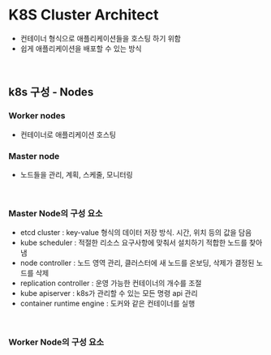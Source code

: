 # K8S Cluster Architect

- 컨테이너 형식으로 애플리케이션들을 호스팅 하기 위함
- 쉽게 애플리케이션을 배포할 수 있는 방식

<br>

## k8s 구성 - Nodes
### Worker nodes 
- 컨테이너로 애플리케이션 호스팅
### Master node
- 노드들을 관리, 계획, 스케줄, 모니터링

<br>

### Master Node의 구성 요소
- etcd cluster : key-value 형식의 데이터 저장 방식. 시간, 위치 등의 값을 담음
- kube scheduler : 적절한 리소스 요구사항에 맞춰서 설치하기 적합한 노드를 찾아냄
- node controller : 노드 영역 관리, 클러스터에 새 노드를 온보딩, 삭제가 결정된 노드를 삭제
- replication controller : 운영 가능한 컨테이너의 개수를 조절
- kube apiserver : k8s가 관리할 수 있는 모든 명령 api 관리
- container runtime engine : 도커와 같은 컨테이너를 실행

<br>

### Worker Node의 구성 요소
